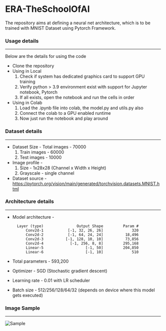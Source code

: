 # ERA-TheSchoolOfAI
 
The repository aims at defining a neural net architecture, which is to be trained with MNIST Dataset using Pytorch Framework. 


### **Usage details**
<hr/>
Below are the details for using the code<br />

- Clone the repository
- Using in Local
    1. Check if system has dedicated graphics card to support GPU training
    2. Verify python > 3.9 environment exist with support for Jupyter notebook, Pytorch
    3. If all exists, open the notebook and run the cells in order
- Using in Colab
    1. Load the .ipynb file into colab, the model.py and utils.py also
    2. Connect the colab to a GPU enabled runtime
    3. Now just run the notebook and play around             


### **Dataset details**
<hr/>

- Dataset Size - Total images - 70000
    1. Train images - 60000
    2. Test images - 10000
- Image profile -
    1. Size - 1x28x28 (Channel x Width x Height)
    2. Grayscale - single channel
- Dataset source - https://pytorch.org/vision/main/generated/torchvision.datasets.MNIST.html


### **Architecture details**
<hr/>

- Model architecture - 

        Layer (type)               Output Shape         Param #
            Conv2d-1           [-1, 32, 26, 26]             320
            Conv2d-2           [-1, 64, 24, 24]          18,496
            Conv2d-3          [-1, 128, 10, 10]          73,856
            Conv2d-4            [-1, 256, 8, 8]         295,168
            Linear-5                   [-1, 50]         204,850
            Linear-6                   [-1, 10]             510

- Total parameters - 593,200
- Optimizer - SGD (Stochastic gradient descent)
- Learning rate - 0.01 with LR scheduler
- Batch size - 512/256/128/64/32 (depends on device where this model gets executed)


### **Image Sample**
<hr/>

![Sample](https://encrypted-tbn0.gstatic.com/images?q=tbn:ANd9GcQtvaqtuhUyg9hU2XBm7yhM9LgRYB8xR3Ebzza12nPO43jvIbzncsjhlUBf3LT5EP-PQZo&usqp=CAU)